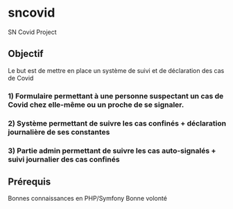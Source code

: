 # sncovid

SN Covid Project

## Objectif
Le but est de mettre en place un système de suivi et de déclaration des cas de Covid

### 1) Formulaire permettant à une personne suspectant un cas de Covid chez elle-même ou un proche de se signaler.
### 2) Système permettant de suivre les cas confinés + déclaration journalière de ses constantes
### 3) Partie admin permettant de suivre les cas auto-signalés + suivi journalier des cas confinés


## Prérequis 
Bonnes connaissances en PHP/Symfony
Bonne volonté
